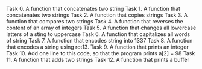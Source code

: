 Task 0. A function that concatenates two string
Task 1. A function that concatenates two strings
Task 2. A function that copies strings
Task 3. A function that compares two strings
Task 4. A function that reverses the content of an array of integers
Task 5. A function that changes all lowercase latters of a sting to uppercase
Task 6. A function that capitalizes all words of string
Task 7. A function that encodes string into 1337
Task 8. A function that encodes a string using rot13.
Task 9. A function that prints an integer
Task 10. Add one line to this code, so that the program prints a[2] = 98
Task 11. A function that adds two strings
Task 12. A function that prints a buffer
